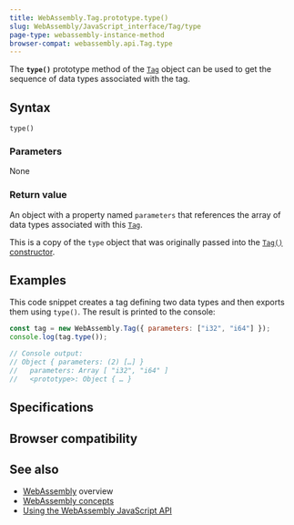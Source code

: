 ```yaml
---
title: WebAssembly.Tag.prototype.type()
slug: WebAssembly/JavaScript_interface/Tag/type
page-type: webassembly-instance-method
browser-compat: webassembly.api.Tag.type
---
```




The **`type()`** prototype method of the [`Tag`](/WebAssembly/JavaScript_interface/Tag) object can be used to get the sequence of data types associated with the tag.

## Syntax

```js-nolint
type()
```

### Parameters

None

### Return value

An object with a property named `parameters` that references the array of data types associated with this [`Tag`](/WebAssembly/JavaScript_interface/Tag).

This is a copy of the `type` object that was originally passed into the [`Tag()` constructor](/WebAssembly/JavaScript_interface/Tag/Tag).

## Examples

This code snippet creates a tag defining two data types and then exports them using `type()`.
The result is printed to the console:

```js
const tag = new WebAssembly.Tag({ parameters: ["i32", "i64"] });
console.log(tag.type());

// Console output:
// Object { parameters: (2) […] }
//   parameters: Array [ "i32", "i64" ]
//   <prototype>: Object { … }
```

## Specifications



## Browser compatibility



## See also

- [WebAssembly](/WebAssembly) overview
- [WebAssembly concepts](/WebAssembly/Concepts)
- [Using the WebAssembly JavaScript API](/WebAssembly/Using_the_JavaScript_API)
